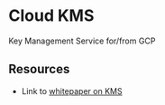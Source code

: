 #  Cloud KMS

Key Management Service for/from GCP  

## Resources

- Link to [whitepaper on KMS](https://cloud.google.com/blog/products/identity-security/new-google-cloud-whitepaper-cloud-key-management-service)